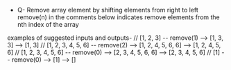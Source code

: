 - Q- Remove array element by shifting elements from right to left
remove(n) in the comments below indicates remove elements from the nth index of the
array

examples of suggested inputs and outputs-
// [1, 2, 3] -- remove(1) --> [1, 3, 3] --> [1, 3]
// [1, 2, 3, 4, 5, 6] -- remove(2) --> [1, 2, 4, 5, 6, 6] --> [1, 2, 4,
5, 6]
// [1, 2, 3, 4, 5, 6] -- remove(0) --> [2, 3, 4, 5, 6, 6] --> [2, 3, 4,
5, 6]
// [1] -- remove(0) --> [1] --> []
